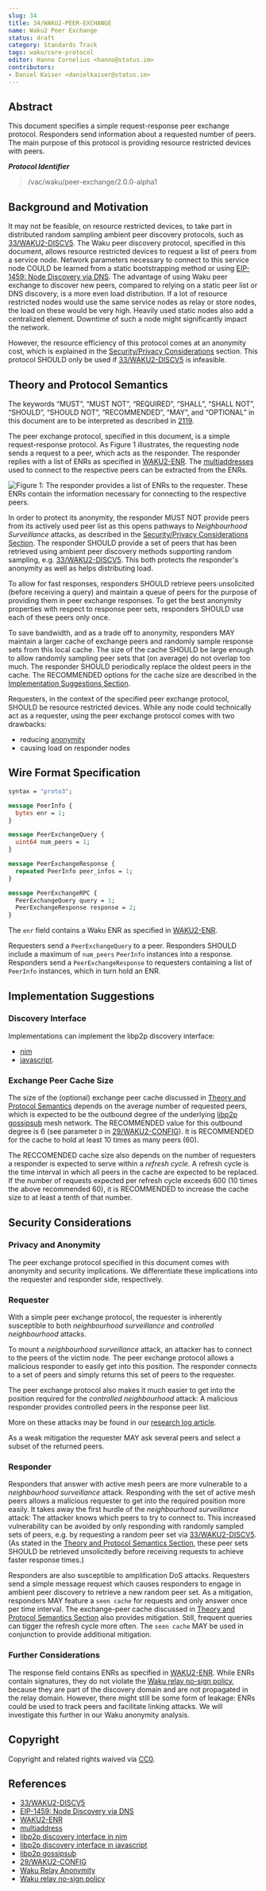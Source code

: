 ```yaml
---
slug: 34
title: 34/WAKU2-PEER-EXCHANGE
name: Waku2 Peer Exchange
status: draft
category: Standards Track
tags: waku/core-protocol
editor: Hanno Cornelius <hanno@status.im> 
contributors:
- Daniel Kaiser <danielkaiser@status.im>
---
```


## Abstract

This document specifies a simple request-response peer exchange protocol.
Responders send information about a requested number of peers.
The main purpose of this protocol is providing resource restricted devices with peers.

***Protocol Identifier***

> /vac/waku/peer-exchange/2.0.0-alpha1

## Background and Motivation

It may not be feasible, on resource restricted devices,
to take part in distributed random sampling ambient peer discovery protocols,
such as [33/WAKU2-DISCV5](/waku/standards/core/33/discv5.md).
The Waku peer discovery protocol, specified in this document,
allows resource restricted devices to request a list of peers from a service node.
Network parameters necessary to connect to this service node COULD be learned
from a static bootstrapping method or
using [EIP-1459: Node Discovery via DNS](https://eips.ethereum.org/EIPS/eip-1459).
The advantage of using Waku peer exchange to discover new peers,
compared to relying on a static peer list or DNS discovery, is a more even load distribution.
If a lot of resource restricted nodes would use the same service nodes as relay
or store nodes, the load on these would be very high.
Heavily used static nodes also add a centralized element.
Downtime of such a node might significantly impact the network.

However, the resource efficiency of this protocol comes at an anonymity cost,
which is explained in the
[Security/Privacy Considerations](#security-considerations) section.
This protocol SHOULD only be used if [33/WAKU2-DISCV5](/waku/standards/core/33/discv5.md) is infeasible.

## Theory and Protocol Semantics
The keywords “MUST”, “MUST NOT”, “REQUIRED”, “SHALL”, “SHALL NOT”,
“SHOULD”, “SHOULD NOT”, “RECOMMENDED”, “MAY”, and
“OPTIONAL” in this document are to be interpreted as described in [2119](https://www.ietf.org/rfc/rfc2119.txt).

The peer exchange protocol, specified in this document,
is a simple request-response protocol.
As Figure 1 illustrates, the requesting node sends a request to a peer,
which acts as the responder.
The responder replies with a list of ENRs as specified in [WAKU2-ENR](https://github.com/waku-org/specs/blob/master/standards/core/enr.md).
The [multiaddresses](https://docs.libp2p.io/concepts/addressing/)
used to connect to the respective peers can be extracted from the ENRs.

![Figure 1: The responder provides a list of ENRs to the requester. These ENRs contain the information necessary for connecting to the respective peers.](/waku/standards/core/34/images/protocol.svg)

In order to protect its anonymity,
the responder MUST NOT provide peers from its actively used peer list
as this opens pathways to *Neighbourhood Surveillance* attacks, as described in the
[Security/Privacy Considerations Section](#security-considerations).
The responder SHOULD provide a set of peers
that has been retrieved using ambient peer discovery methods supporting random sampling,
e.g. [33/WAKU2-DISCV5](/waku/standards/core/33/discv5.md).
This both protects the responder's anonymity as well as helps distributing load.

To allow for fast responses, responders SHOULD retrieve peers unsolicited
(before receiving a query) and
maintain a queue of peers for the purpose of providing them in peer exchange responses.
To get the best anonymity properties with respect to response peer sets,
responders SHOULD use each of these peers only once.

To save bandwidth, and as a trade off to anonymity,
responders MAY maintain a larger cache of exchange peers and
randomly sample response sets from this local cache.
The size of the cache SHOULD be large enough to allow randomly sampling peer sets
that (on average) do not overlap too much.
The responder SHOULD periodically replace the oldest peers in the cache.
The RECOMMENDED options for the cache size are described in the
[Implementation Suggestions Section](#implementation-suggestions).

Requesters, in the context of the specified peer exchange protocol,
SHOULD be resource restricted devices.
While any node could technically act as a requester,
using the peer exchange protocol comes with two drawbacks:

* reducing [anonymity](#security-considerations)
* causing load on responder nodes

## Wire Format Specification

```protobuf
syntax = "proto3";

message PeerInfo {
  bytes enr = 1;
}

message PeerExchangeQuery {
  uint64 num_peers = 1;
}

message PeerExchangeResponse {
  repeated PeerInfo peer_infos = 1;
}

message PeerExchangeRPC {
  PeerExchangeQuery query = 1;
  PeerExchangeResponse response = 2;
}

```

The `enr` field contains a Waku ENR as specified in [WAKU2-ENR](https://github.com/waku-org/specs/blob/master/standards/core/enr.md).

Requesters send a `PeerExchangeQuery` to a peer.
Responders SHOULD include a maximum of `num_peers` `PeerInfo` instances into a response.
Responders send a `PeerExchangeResponse` to requesters
containing a list of `PeerInfo` instances, which in turn hold an ENR.

## Implementation Suggestions

### Discovery Interface

Implementations can implement the libp2p discovery interface:
- [nim](https://github.com/status-im/nim-libp2p/issues/140)
- [javascript](https://github.com/libp2p/js-libp2p-interfaces/tree/master/packages/interface-peer-discovery).

### Exchange Peer Cache Size

The size of the (optional) exchange peer cache discussed in
[Theory and Protocol Semantics](#theory-and-protocol-semantics)
depends on the average number of requested peers,
which is expected to be the outbound degree of the underlying
[libp2p gossipsub](https://github.com/libp2p/specs/blob/master/pubsub/gossipsub/gossipsub-v1.1.md)
mesh network.
The RECOMMENDED value for this outbound degree is 6 (see parameter `D` in [29/WAKU2-CONFIG](/waku/informational/29/config.md)).
It is RECOMMENDED for the cache to hold at least 10 times as many peers (60).

The RECCOMENDED cache size also depends on the number of requesters a responder
is expected to serve within a *refresh cycle*.
A refresh cycle is the time interval in which all peers in the cache
are expected to be replaced.
If the number of requests expected per refresh cycle exceeds 600
(10 times the above recommended 60),
it is RECOMMENDED to increase the cache size to at least a tenth of that number.

## Security Considerations

### Privacy and Anonymity

The peer exchange protocol specified in this document comes with anonymity and
security implications.
We differentiate these implications into the requester and responder side, respectively.

### Requester

With a simple peer exchange protocol,
the requester is inherently susceptible to both *neighbourhood surveillance* and
*controlled neighbourhood* attacks.

To mount a *neighbourhood surveillance* attack,
an attacker has to connect to the peers of the victim node.
The peer exchange protocol allows a malicious responder to easily get into this position.
The responder connects to a set of peers and
simply returns this set of peers to the requester.

The peer exchange protocol also makes it much easier to get into the position
required for the *controlled neighbourhood* attack:
A malicious responder provides controlled peers in the response peer list.

More on these attacks may be found in our [research log article](https://vac.dev/wakuv2-relay-anon).

As a weak mitigation the requester MAY ask several peers and
select a subset of the returned peers.

### Responder

Responders that answer with active mesh peers are more vulnerable
to a *neighbourhood surveillance* attack.
Responding with the set of active mesh peers allows a malicious requester to
get into the required position more easily.
It takes away the first hurdle of the *neighbourhood surveillance* attack:
The attacker knows which peers to try to connect to.
This increased vulnerability can be avoided by only responding
with randomly sampled sets of peers,
e.g. by requesting a random peer set via [33/WAKU2-DISCV5](/waku/standards/core/33/discv5.md).
(As stated in the [Theory and Protocol Semantics Section](#theory-and-protocol-semantics),
these peer sets SHOULD be retrieved unsolicitedly before
receiving requests to achieve faster response times.)

Responders are also susceptible to amplification DoS attacks.
Requesters send a simple message request which causes responders to
engage in ambient peer discovery to retrieve a new random peer set.
As a mitigation, responders MAY feature a `seen cache` for requests and
only answer once per time interval.
The exchange-peer cache discussed in [Theory and Protocol Semantics Section](#theory-and-protocol-semantics)
also provides mitigation.
Still, frequent queries can tigger the refresh cycle more often.
The `seen cache` MAY be used in conjunction to provide additional mitigation.

### Further Considerations

The response field contains ENRs as specified in [WAKU2-ENR](https://github.com/waku-org/specs/blob/master/standards/core/enr.md).
While ENRs contain signatures, they do not violate the [Waku relay no-sign policy](/waku/standards/core/11/relay.md#signature-policy),
because they are part of the discovery domain and
are not propagated in the relay domain.
However, there might still be some form of leakage:
ENRs could be used to track peers and facilitate linking attacks.
We will investigate this further in our Waku anonymity analysis.

## Copyright

Copyright and related rights waived via [CC0](https://creativecommons.org/publicdomain/zero/1.0/).

## References

* [33/WAKU2-DISCV5](/waku/standards/core/33/discv5.md)
* [EIP-1459: Node Discovery via DNS](https://eips.ethereum.org/EIPS/eip-1459)
* [WAKU2-ENR](https://github.com/waku-org/specs/blob/master/standards/core/enr.md)
* [multiaddress](https://docs.libp2p.io/concepts/addressing/)
* [libp2p discovery interface in nim](https://github.com/status-im/nim-libp2p/issues/140)
* [libp2p discovery interface in javascript](https://github.com/libp2p/js-libp2p-interfaces/tree/master/packages/interface-peer-discovery)
* [libp2p gossipsub](https://github.com/libp2p/specs/blob/master/pubsub/gossipsub/gossipsub-v1.1.md)
* [29/WAKU2-CONFIG](/waku/informational/29/config.md)
* [Waku Relay Anonymity](https://vac.dev/wakuv2-relay-anon)
* [Waku relay no-sign policy](/waku/standards/core/11/relay.md#signature-policy)
